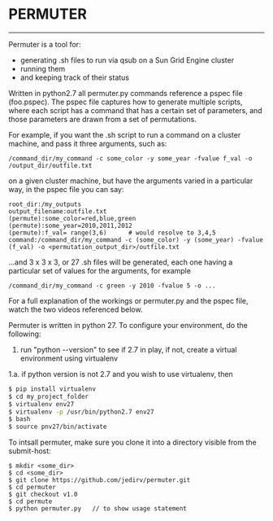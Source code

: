 # PERMUTER
--------
Permuter is a tool for:
- generating .sh files to run via qsub on a Sun Grid Engine cluster
- running them
- and keeping track of their status  

Written in python2.7 all permuter.py commands reference a pspec file (foo.pspec).  The pspec file captures how to generate multiple scripts, where each script has a command that has a certain set of parameters, and those parameters are drawn from a set of permutations.

For example, if you want the .sh script to run a command on a cluster machine, and pass it three arguments, such as:
```
/command_dir/my_command -c some_color -y some_year -fvalue f_val -o /output_dir/outfile.txt 
```
on a given cluster machine, but have the arguments varied in a particular way, in the pspec file you can say:
```
root_dir:/my_outputs
output_filename:outfile.txt
(permute):some_color=red,blue,green 
(permute):some_year=2010,2011,2012
(permute):f_val= range(3,6)      # would resolve to 3,4,5
command:/command_dir/my_command -c (some_color) -y (some_year) -fvalue (f_val) -o <permutation_output_dir>/outfile.txt
```
...and 3 x 3 x 3, or 27 .sh files will be generated, each one having a particular set of values for the arguments, for example
```
/command_dir/my_command -c green -y 2010 -fvalue 5 -o ... 
```
For a full explanation of the workings or permuter.py and the pspec file, watch the two videos referenced below.

Permuter is written in python 27.  To configure your environment, do the following:

1. run "python --version" to see if 2.7 in play, if not, create a virtual environment using virtualenv

1.a. if python version is not 2.7 and you wish to use virtualenv, then 
```bash
$ pip install virtualenv
$ cd my_project_folder
$ virtualenv env27
$ virtualenv -p /usr/bin/python2.7 env27
$ bash 
$ source pnv27/bin/activate
```
To intsall permuter, make sure you clone it into a directory visible from the submit-host:
```
$ mkdir <some_dir>
$ cd <some_dir>
$ git clone https://github.com/jedirv/permuter.git
$ cd permuter
$ git checkout v1.0
$ cd permute
$ python permuter.py   // to show usage statement
```
